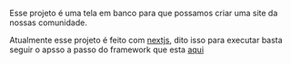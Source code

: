 
Esse projeto é uma tela em banco para que possamos criar uma site da nossas comunidade.

Atualmente esse projeto é feito com [nextjs](https://nextjs.org/), dito isso para executar basta seguir o apsso a passo do framework que esta [aqui](https://nextjs.org/docs/getting-started)
